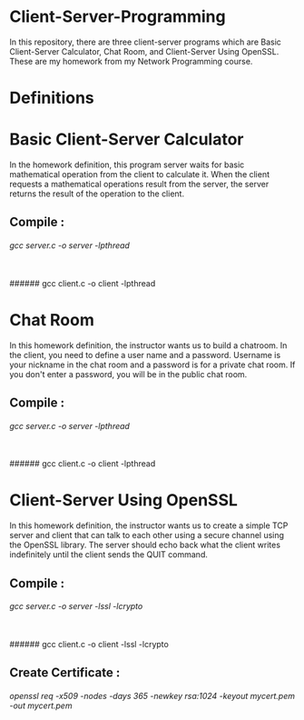 # Client-Server-Programming

  In this repository, there are three client-server programs which are Basic Client-Server Calculator,
  Chat Room, and Client-Server Using OpenSSL. These are my homework from my Network Programming course.
  
 # Definitions
 
 # Basic Client-Server Calculator

  In the homework definition, this program server waits for basic mathematical operation from the client to calculate it. 
  When the client requests a mathematical operations result from the server, the server returns the result of the operation to the client.
  
  ## Compile :
  
  ###### gcc server.c -o server -lpthread
  <br>
  ###### gcc client.c -o client -lpthread
  
 # Chat Room
 
  In this homework definition, the instructor wants us to build a chatroom. In the client, you need to define a user name and a password. 
  Username is your nickname in the chat room and a password is for a private chat room. If you don't enter a password,  you will be in the public chat room.
  
  ## Compile :
  
  ###### gcc server.c -o server -lpthread
  <br>
  ###### gcc client.c -o client -lpthread
  
 # Client-Server Using OpenSSL
 
 In this homework definition, the instructor wants us to create a simple TCP server and client that can talk to each other using a secure 
 channel using the OpenSSL library. The server should echo back what the client writes indefinitely until the client sends the QUIT command.
 
 ## Compile :

 ###### gcc server.c -o server -lssl -lcrypto
 <br>
 ###### gcc client.c -o client -lssl -lcrypto
 
 ## Create Certificate :

 ###### openssl req -x509 -nodes -days 365 -newkey rsa:1024 -keyout mycert.pem -out mycert.pem